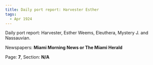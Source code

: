 ```yaml
---  
title: Daily port report: Harvester Esther  
tags:  
  - Apr 1924  
---  
```

  
Daily port report: Harvester, Esther Weems, Eleuthera, Mystery J. and Nassauvian.  
  
Newspapers: **Miami Morning News or The Miami Herald**  
  
Page: **7**, Section: **N/A** 
